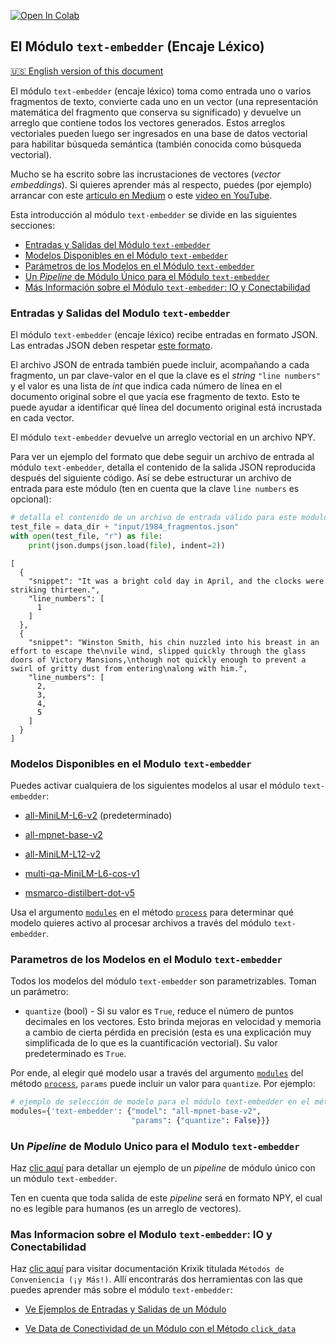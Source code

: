 <a href="https://colab.research.google.com/github/krixik-ai/krixik-docs/blob/main/docs/modules/ai_modules/text-embedder_module.ipynb" target="_parent"><img src="https://colab.research.google.com/assets/colab-badge.svg" alt="Open In Colab"/></a>

## El Módulo `text-embedder` (Encaje Léxico)
[🇺🇸 English version of this document](https://krixik-docs.readthedocs.io/latest/modules/ai_modules/text-embedder_module/)

El módulo `text-embedder` (encaje léxico) toma como entrada uno o varios fragmentos de texto, convierte cada uno en un vector (una representación matemática del fragmento que conserva su significado) y devuelve un arreglo que contiene todos los vectores generados. Estos arreglos vectoriales pueden luego ser ingresados en una base de datos vectorial para habilitar búsqueda semántica (también conocida como búsqueda vectorial).

Mucho se ha escrito sobre las incrustaciones de vectores (*vector embeddings*). Si quieres aprender más al respecto, puedes (por ejemplo) arrancar con este [artículo en Medium](https://devjaime.medium.com/qu%C3%A9-son-las-incrustaciones-de-vectores-en-ia-y-llm-5e4a4bce454e) o este [video en YouTube](https://www.youtube.com/watch?v=Vy7WwP5ULPg).

Esta introducción al módulo `text-embedder` se divide en las siguientes secciones:

- [Entradas y Salidas del Módulo `text-embedder`](#entradas-y-salidas-del-modulo-text-embedder)
- [Modelos Disponibles en el Módulo `text-embedder`](#modelos-disponibles-en-el-modulo-text-embedder)
- [Parámetros de los Modelos en el Módulo `text-embedder`](#parametros-de-los-modelos-en-el-modulo-text-embedder)
- [Un *Pipeline* de Módulo Único para el Módulo `text-embedder`](#un-pipeline-de-modulo-unico-para-el-modulo-text-embedder)
- [Más Información sobre el Módulo `text-embedder`: IO y Conectabilidad](#mas-informacion-sobre-el-modulo-text-embedder-io-y-conectabilidad)

### Entradas y Salidas del Modulo `text-embedder`

El módulo `text-embedder` (encaje léxico) recibe entradas en formato JSON. Las entradas JSON deben respetar [este formato](../../sistema/parametros_y_procesar_archivos_a_traves_de_pipelines/formato_JSON_entrada.md).

El archivo JSON de entrada también puede incluir, acompañando a cada fragmento, un par clave-valor en el que la clave es el *string* `"line numbers"` y el valor es una lista de *int* que indica cada número de línea en el documento original sobre el que yacía ese fragmento de texto. Esto te puede ayudar a identificar qué línea del documento original está incrustada en cada vector. 

El módulo `text-embedder` devuelve un arreglo vectorial en un archivo NPY.

Para ver un ejemplo del formato que debe seguir un archivo de entrada al módulo `text-embedder`, detalla el contenido de la salida JSON reproducida después del siguiente código. Así se debe estructurar un archivo de entrada para este módulo (ten en cuenta que la clave `line numbers` es opcional):


```python
# detalla el contenido de un archivo de entrada válido para este módulo
test_file = data_dir + "input/1984_fragmentos.json"
with open(test_file, "r") as file:
    print(json.dumps(json.load(file), indent=2))
```

    [
      {
        "snippet": "It was a bright cold day in April, and the clocks were striking thirteen.",
        "line_numbers": [
          1
        ]
      },
      {
        "snippet": "Winston Smith, his chin nuzzled into his breast in an effort to escape the\nvile wind, slipped quickly through the glass doors of Victory Mansions,\nthough not quickly enough to prevent a swirl of gritty dust from entering\nalong with him.",
        "line_numbers": [
          2,
          3,
          4,
          5
        ]
      }
    ]


### Modelos Disponibles en el Modulo `text-embedder`

Puedes activar cualquiera de los siguientes modelos al usar el módulo `text-embedder`:

- [all-MiniLM-L6-v2](https://huggingface.co/sentence-transformers/all-MiniLM-L6-v2) (predeterminado)

- [all-mpnet-base-v2](https://huggingface.co/sentence-transformers/all-mpnet-base-v2)

- [all-MiniLM-L12-v2](https://huggingface.co/sentence-transformers/all-MiniLM-L12-v2)

- [multi-qa-MiniLM-L6-cos-v1](https://huggingface.co/sentence-transformers/multi-qa-MiniLM-L6-cos-v1)

- [msmarco-distilbert-dot-v5](https://huggingface.co/sentence-transformers/msmarco-distilbert-dot-v5)

Usa el argumento [`modules`](../../sistema/parametros_y_procesar_archivos_a_traves_de_pipelines/metodo_process_procesar.md#seleccion-de-modelo-por-medio-del-argumento-modules) en el método [`process`](../../sistema/parametros_y_procesar_archivos_a_traves_de_pipelines/metodo_process_procesar.md) para determinar qué modelo quieres activo al procesar archivos a través del módulo `text-embedder`.

### Parametros de los Modelos en el Modulo `text-embedder`

Todos los modelos del módulo `text-embedder` son parametrizables. Toman un parámetro:

- `quantize` (bool) - Si su valor es `True`, reduce el número de puntos decimales en los vectores. Esto brinda mejoras en velocidad y memoria a cambio de cierta pérdida en precisión (esta es una explicación muy simplificada de lo que es la cuantificación vectorial). Su valor predeterminado es `True`.

Por ende, al elegir qué modelo usar a través del argumento [`modules`](../../sistema/parametros_y_procesar_archivos_a_traves_de_pipelines/metodo_process_procesar.md#seleccion-de-modelo-por-medio-del-argumento-modules) del método [`process`](../../sistema/parametros_y_procesar_archivos_a_traves_de_pipelines/metodo_process_procesar.md), `params` puede incluir un valor para `quantize`. Por ejemplo:

```python
# ejemplo de selección de modelo para el módulo text-embedder en el método process
modules={'text-embedder': {"model": "all-mpnet-base-v2",
                           "params": {"quantize": False}}}
```

### Un *Pipeline* de Modulo Unico para el Modulo `text-embedder`

Haz [clic aquí](../../ejemplos/ejemplos_pipelines_modulo_unico/unico_text-embedder_encaje_lexico.md) para detallar un ejemplo de un *pipeline* de módulo único con un módulo `text-embedder`.

Ten en cuenta que toda salida de este *pipeline* será en formato NPY, el cual no es legible para humanos (es un arreglo de vectores).

### Mas Informacion sobre el Modulo `text-embedder`: IO y Conectabilidad

Haz [clic aquí](../../sistema/metodos_de_conveniencia/metodos_de_conveniencia.md) para visitar documentación Krixik titulada `Métodos de Conveniencia (¡y Más!)`. Allí encontrarás dos herramientas con las que puedes aprender más sobre el módulo `text-embedder`: 

- [Ve Ejemplos de Entradas y Salidas de un Módulo](../../sistema/metodos_de_conveniencia/metodos_de_conveniencia.md#ve-ejemplos-de-entradas-y-salidas-de-un-modulo)

- [Ve Data de Conectividad de un Módulo con el Método `click_data`](../../sistema/metodos_de_conveniencia/metodos_de_conveniencia.md#ve-data-de-conectividad-de-un-modulo-con-el-metodo-view_module_click_data)
